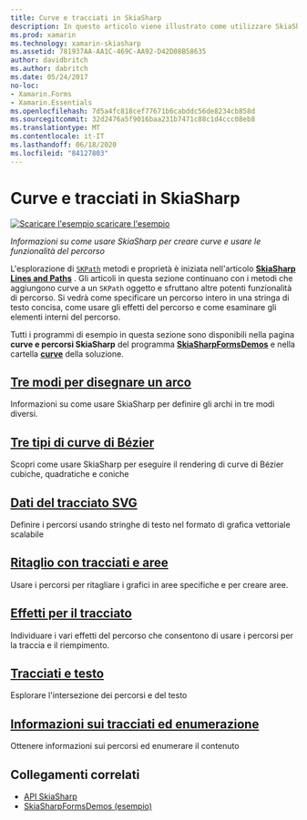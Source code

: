 ```yaml
---
title: Curve e tracciati in SkiaSharp
description: In questo articolo viene illustrato come utilizzare SkiaSharp per creare curve e utilizzare le funzionalità del percorso nelle Xamarin.Forms applicazioni e viene illustrato il codice di esempio.
ms.prod: xamarin
ms.technology: xamarin-skiasharp
ms.assetid: 781937AA-AA1C-469C-AA92-D42D08B58635
author: davidbritch
ms.author: dabritch
ms.date: 05/24/2017
no-loc:
- Xamarin.Forms
- Xamarin.Essentials
ms.openlocfilehash: 7d5a4fc818cef77671b6cabddc56de8234cb858d
ms.sourcegitcommit: 32d2476a5f9016baa231b7471c88c1d4ccc08eb8
ms.translationtype: MT
ms.contentlocale: it-IT
ms.lasthandoff: 06/18/2020
ms.locfileid: "84127803"
---
```

# <a name="skiasharp-curves-and-paths"></a>Curve e tracciati in SkiaSharp

[![Scaricare ](~/media/shared/download.png) l'esempio scaricare l'esempio](https://docs.microsoft.com/samples/xamarin/xamarin-forms-samples/skiasharpforms-demos)

_Informazioni su come usare SkiaSharp per creare curve e usare le funzionalità del percorso_

L'esplorazione di [`SKPath`](xref:SkiaSharp.SKPath) metodi e proprietà è iniziata nell'articolo [**SkiaSharp Lines and Paths**](../paths/index.md) . Gli articoli in questa sezione continuano con i metodi che aggiungono curve a un `SKPath` oggetto e sfruttano altre potenti funzionalità di percorso. Si vedrà come specificare un percorso intero in una stringa di testo concisa, come usare gli effetti del percorso e come esaminare gli elementi interni del percorso.

Tutti i programmi di esempio in questa sezione sono disponibili nella pagina **curve e percorsi SkiaSharp** del programma [**SkiaSharpFormsDemos**](https://docs.microsoft.com/samples/xamarin/xamarin-forms-samples/skiasharpforms-demos) e nella cartella [**curve**](https://github.com/xamarin/xamarin-forms-samples/tree/master/SkiaSharpForms/Demos/Demos/SkiaSharpFormsDemos/Curves) della soluzione.

## <a name="three-ways-to-draw-an-arc"></a>[Tre modi per disegnare un arco](arcs.md)

Informazioni su come usare SkiaSharp per definire gli archi in tre modi diversi.

## <a name="three-types-of-bzier-curves"></a>[Tre tipi di curve di Bézier](beziers.md)

Scopri come usare SkiaSharp per eseguire il rendering di curve di Bézier cubiche, quadratiche e coniche

## <a name="svg-path-data"></a>[Dati del tracciato SVG](path-data.md)

Definire i percorsi usando stringhe di testo nel formato di grafica vettoriale scalabile

## <a name="clipping-with-paths-and-regions"></a>[Ritaglio con tracciati e aree](clipping.md)

Usare i percorsi per ritagliare i grafici in aree specifiche e per creare aree.

## <a name="path-effects"></a>[Effetti per il tracciato](effects.md)

Individuare i vari effetti del percorso che consentono di usare i percorsi per la traccia e il riempimento.

## <a name="paths-and-text"></a>[Tracciati e testo](text-paths.md)

Esplorare l'intersezione dei percorsi e del testo

## <a name="path-information-and-enumeration"></a>[Informazioni sui tracciati ed enumerazione](information.md)

Ottenere informazioni sui percorsi ed enumerare il contenuto

## <a name="related-links"></a>Collegamenti correlati

- [API SkiaSharp](https://docs.microsoft.com/dotnet/api/skiasharp)
- [SkiaSharpFormsDemos (esempio)](https://docs.microsoft.com/samples/xamarin/xamarin-forms-samples/skiasharpforms-demos)
